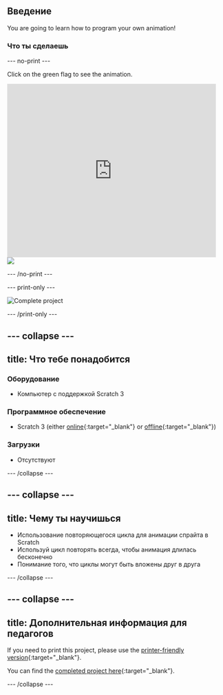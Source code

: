## Введение

You are going to learn how to program your own animation!

### Что ты сделаешь

\--- no-print \---

Click on the green flag to see the animation.

<div class="scratch-preview">
  <iframe allowtransparency="true" width="485" height="402" src="https://scratch.mit.edu/projects/embed/276873231/?autostart=false" frameborder="0" scrolling="no"></iframe>
  <img src="images/space-final.png">
</div>

\--- /no-print \---

\--- print-only \---

![Complete project](images/showcase_static.png)

\--- /print-only \---

## \--- collapse \---

## title: Что тебе понадобится

### Оборудование

- Компьютер с поддержкой Scratch 3

### Программное обеспечение

- Scratch 3 (either [online](https://rpf.io/scratchon){:target="_blank"} or [offline](https://rpf.io/scratchoff){:target="_blank"})

### Загрузки

- Отсутствуют

\--- /collapse \---

## \--- collapse \---

## title: Чему ты научишься

- Использование повторяющегося цикла для анимации спрайта в Scratch
- Используй цикл повторять всегда, чтобы анимация длилась бесконечно
- Понимание того, что циклы могут быть вложены друг в друга

\--- /collapse \---

## \--- collapse \---

## title: Дополнительная информация для педагогов

If you need to print this project, please use the [printer-friendly version](https://projects.raspberrypi.org/en/projects/lost-in-space/print){:target="_blank"}.

You can find the [completed project here](https://rpf.io/p/en/lost-in-space-get){:target="_blank"}.

\--- /collapse \---
